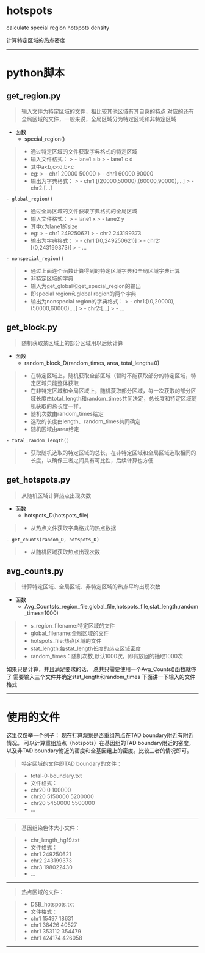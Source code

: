 # hotspots
calculate special region hotspots density

计算特定区域的热点密度

----------

# python脚本 #

## get_region.py ##

> 输入文件为特定区域的文件，相比较其他区域有其自身的特点
> 对应的还有全局区域的文件，一般来说，全局区域分为特定区域和非特定区域


- 函数
	- special_region()
> 	- 通过特定区域的文件获取字典格式的特定区域
> 	- 输入文件格式：
	> - lane1 a b
	> - lane1 c d
> 	- 其中a<b,c<d,b<c
> 	- eg:
	> -     chr1 20000 50000
	> -     chr1 60000 90000
> 	- 输出为字典格式：
	> - chr1:[(20000,50000),(60000,90000),...]
	> - chr2:[...]

	- global_region()
> 	- 通过全局区域的文件获取字典格式的全局区域
> 	- 输入文件格式：
	> - lane1 x
	> - lane2 y
> 	- 其中x为lane1的size
> 	- eg:
	> - chr1 249250621
	> - chr2 243199373
> 	- 输出为字典格式：
	> - chr1:[(0,249250621)]
	> - chr2:[(0,243199373)]
	> - ...

	- nonspecial_region()
> 	- 通过上面连个函数计算得到的特定区域字典和全局区域字典计算
> 	- 非特定区域的字典
> 	- 输入为get_global和get_special_region的输出
> 	- 即special region和global region的两个字典
> 	- 输出为nonspecial region的字典格式：
	> - chr1:[(0,20000),(50000,60000),...]
	> - chr2:[...]
	> - ...


## get_block.py ##
> 随机获取某区域上的部分区域用以后续计算

- 函数
	- random_block_D(random_times, area, total_length=0)
> 	- 在特定区域上，随机获取全部区域（暂时不能获取部分的特定区域，特定区域只能整体获取
> 	- 在非特定区域和全局区域上，随机获取部分区域，每一次获取的部分区域长度由total_length和random_times共同决定，总长度和特定区域随机获取的总长度一样。
> 	- 随机次数由random_times给定
> 	- 选取的长度由length、random_times共同确定
> 	- 随机区域由area给定

	- total_random_length()
> 	- 获取随机选取的特定区域的总长，在非特定区域和全局区域选取相同的长度，以确保三者之间具有可比性，后续计算也方便


## get_hotspots.py ##
> 从随机区域计算热点出现次数

- 函数
	- hotspots_D(hotspots_file)	
> 	- 从热点文件获取字典格式的热点数据
	
	- get_counts(random_D, hotspots_D)
> 	- 从随机区域获取热点出现次数


## avg_counts.py ##
> 计算特定区域、全局区域、非特定区域的热点平均出现次数

- 函数
	- Avg_Counts(s_region_file,global_file,hotspots_file,stat_length,random_times=1000)
> 	- s_region_filename:特定区域的文件
> 	- global_filename:全局区域的文件
> 	- hotspots_file:热点区域的文件
> 	- stat_length:每stat_length长度的热点区域密度
> 	- random_times：随机次数,默认1000次，即有放回的抽取1000次


如果只是计算，并且满足要求的话，
总共只需要使用一个Avg_Counts()函数就够了
需要输入三个文件并确定stat_length和random_times
下面讲一下输入的文件格式

----------


# 使用的文件 #
这里仅仅举一个例子：
现在打算观察是否重组热点在TAD boundary附近有附近情况。
可以计算重组热点（hotspots）在基因组的TAD boundary附近的密度，以及非TAD boundary附近的密度和全基因组上的密度。比较三者的情况即可。



> 特定区域的文件即TAD boundary的文件：
 

> - total-0-boundary.txt
> - 文件格式：
> - chr20	0	100000
> - chr20	5150000	5200000
> - chr20	5450000	5500000
> - ...

----------



> 基因组染色体大小文件：



> - chr_length_hg19.txt
> - 文件格式：
> - chr1	249250621
> - chr2	243199373
> - chr3	198022430
> - ...

----------


> 热点区域的文件：


> - DSB_hotspots.txt
> - 文件格式：
> - chr1	15497	18631
> - chr1	38426	40527
> - chr1	353112	354479
> - chr1	424174	426058

----------

